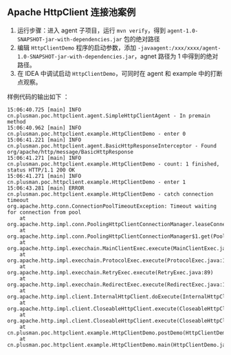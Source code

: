 ## Apache HttpClient 连接池案例
1. 运行步骤：进入 agent 子项目，运行 `mvn verify`，得到 `agent-1.0-SNAPSHOT-jar-with-dependencies.jar` 包的绝对路径
2. 编辑 `HttpClientDemo` 程序的启动参数，添加 `-javaagent:/xxx/xxxx/agent-1.0-SNAPSHOT-jar-with-dependencies.jar`，agnet 路径为 1 中得到的绝对路径。
3. 在 IDEA 中调试启动 `HttpClientDemo`，可同时在 agent 和 example 中的打断点观察。

样例代码的输出如下 ：
```shell
15:06:40.725 [main] INFO cn.plusman.poc.httpclient.agent.SimpleHttpClientAgent - In premain method
15:06:40.962 [main] INFO cn.plusman.poc.httpclient.example.HttpClientDemo - enter 0
15:06:41.221 [main] INFO cn.plusman.poc.httpclient.agent.BasicHttpResponseInterceptor - Found org/apache/http/message/BasicHttpResponse
15:06:41.271 [main] INFO cn.plusman.poc.httpclient.example.HttpClientDemo - count: 1 finished, status HTTP/1.1 200 OK
15:06:41.271 [main] INFO cn.plusman.poc.httpclient.example.HttpClientDemo - enter 1
15:06:43.281 [main] ERROR cn.plusman.poc.httpclient.example.HttpClientDemo - catch connection timeout
org.apache.http.conn.ConnectionPoolTimeoutException: Timeout waiting for connection from pool
	at org.apache.http.impl.conn.PoolingHttpClientConnectionManager.leaseConnection(PoolingHttpClientConnectionManager.java:316)
	at org.apache.http.impl.conn.PoolingHttpClientConnectionManager$1.get(PoolingHttpClientConnectionManager.java:282)
	at org.apache.http.impl.execchain.MainClientExec.execute(MainClientExec.java:190)
	at org.apache.http.impl.execchain.ProtocolExec.execute(ProtocolExec.java:186)
	at org.apache.http.impl.execchain.RetryExec.execute(RetryExec.java:89)
	at org.apache.http.impl.execchain.RedirectExec.execute(RedirectExec.java:110)
	at org.apache.http.impl.client.InternalHttpClient.doExecute(InternalHttpClient.java:185)
	at org.apache.http.impl.client.CloseableHttpClient.execute(CloseableHttpClient.java:83)
	at org.apache.http.impl.client.CloseableHttpClient.execute(CloseableHttpClient.java:108)
	at cn.plusman.poc.httpclient.example.HttpClientDemo.postDemo(HttpClientDemo.java:44)
	at cn.plusman.poc.httpclient.example.HttpClientDemo.main(HttpClientDemo.java:59)
```